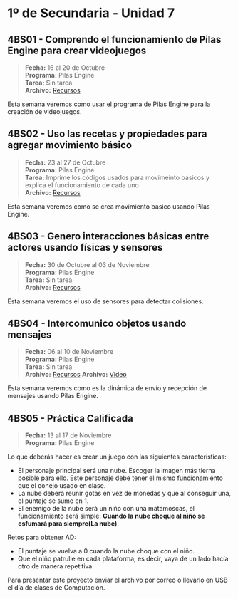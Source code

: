 # 1º de Secundaria - Unidad 7

## 4BS01 - Comprendo el funcionamiento de Pilas Engine para crear videojuegos

> **Fecha:** 16 al 20 de Octubre<br> **Programa:** Pilas Engine<br> **Tarea:** Sin tarea<br> **Archivo:** [Recursos](https://app.box.com/s/w424gtovq0yku7y5fc00cfojstbui0it)

Esta semana veremos como usar el programa de Pilas Engine para la creación de videojuegos.


## 4BS02 - Uso las recetas y propiedades para agregar movimiento básico

> **Fecha:** 23 al 27 de Octubre<br> **Programa:** Pilas Engine<br> **Tarea:** Imprime los códigos usados para movimeinto básicos y explica el funcionamiento de cada uno <br> **Archivo:** [Recursos](https://app.box.com/s/w424gtovq0yku7y5fc00cfojstbui0it)

Esta semana veremos como se crea movimiento básico usando Pilas Engine.

## 4BS03 - Genero interacciones básicas entre actores usando físicas y sensores

> **Fecha:** 30 de Octubre al 03 de Noviembre<br> **Programa:** Pilas Engine<br> **Tarea:** Sin tarea <br> **Archivo:** [Recursos](https://app.box.com/s/w424gtovq0yku7y5fc00cfojstbui0it)

Esta semana veremos el uso de sensores para detectar colisiones.

## 4BS04 - Intercomunico objetos usando mensajes

> **Fecha:** 06 al 10 de Noviembre<br> **Programa:** Pilas Engine<br> **Tarea:** Sin tarea <br> **Archivo:** [Recursos](https://app.box.com/s/w424gtovq0yku7y5fc00cfojstbui0it) **Archivo:** [Video](https://youtu.be/feg3fW-s9Xs)

Esta semana veremos como es la dinámica de envío y recepción de mensajes usando Pilas Engine.

<div class="currentTheme">

## 4BS05 - Práctica Calificada

> **Fecha:** 13 al 17 de Noviembre<br> **Programa:** Pilas Engine<br>

Lo que deberás hacer es crear un juego con las siguientes características:

- El personaje principal será una nube. Escoger la imagen más tierna posible para ello. Este personaje debe tener el mismo funcionamiento que el conejo usado en clase.
- La nube deberá reunir gotas en vez de monedas y que al conseguir una, el puntaje se sume en 1.
- El enemigo de la nube será un niño con una matamoscas, el funcionamiento será simple: **Cuando la nube choque al niño se esfumará para siempre(La nube)**.

Retos para obtener AD:

- El puntaje se vuelva a 0 cuando la nube choque con el niño.
- Que el niño patrulle en cada plataforma, es decir, vaya de un lado hacía otro de manera repetitiva.

Para presentar este proyecto enviar el archivo por correo o llevarlo en USB el día de clases de Computación.

</div>